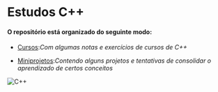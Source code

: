 # Estudos C++

#### O repositório está organizado do seguinte modo:
- [Cursos](https://github.com/Pereira-Araujo/Estudos/tree/main/C%2B%2B_learning/Cursos/CFBCursos):*Com algumas notas e exercícios de cursos de C++*

- [Miniprojetos](https://github.com/Pereira-Araujo/Estudos/tree/main/C%2B%2B_learning/miniProjetos):*Contendo alguns projetos e tentativas de consolidar o aprendizado de certos conceitos*


![C++](https://www.kavyasoftech.com/wp-content/uploads/2018/11/advanice_c-808x299.jpg)
